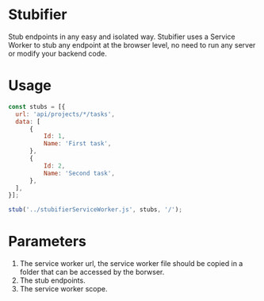 # Stubifier
Stub endpoints in any easy and isolated way.
Stubifier uses a Service Worker to stub any endpoint at the browser level, no need to run any server or modify your backend code.



# Usage 
```javascript
const stubs = [{
  url: 'api/projects/*/tasks',
  data: [
      {
          Id: 1,
          Name: 'First task',
      },
      {
          Id: 2,
          Name: 'Second task',
      },
  ],
}];

stub('../stubifierServiceWorker.js', stubs, '/');
```
# Parameters 

1. The service worker url, the service worker file should be copied in a folder that can be accessed by the borwser.
2. The stub endpoints.
3. The service worker scope.
